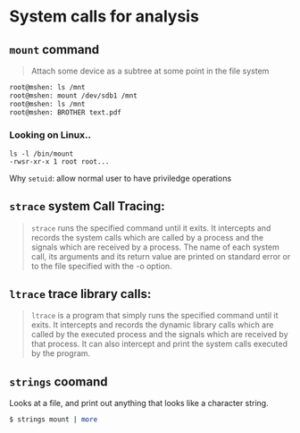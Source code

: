 # System calls for analysis

## `mount` command
> Attach some device as a subtree at some point in the file system

```bash
root@mshen: ls /mnt
root@mshen: mount /dev/sdb1 /mnt
root@mshen: ls /mnt
root@mshen: BROTHER text.pdf
```

### Looking on Linux..
```
ls -l /bin/mount
-rwsr-xr-x 1 root root...
```

Why `setuid`: allow normal user to have priviledge operations

## `strace` system Call Tracing:
> `strace` runs the specified command until it exits. It intercepts and records the system calls which are called by a process and the signals which are received by a process. The name of each system call, its arguments and its return value are printed on standard error or to the file specified with the -o option.

## `ltrace` trace library calls:
> `ltrace` is a program that simply runs the specified command until it exits. It intercepts and records the dynamic library calls which are called by the executed process and the signals which are received by that process. It can also intercept and print the system calls executed by the program.

## `strings` coomand
Looks at a file, and print out anything that looks like a character string.

```bash
$ strings mount | more
```